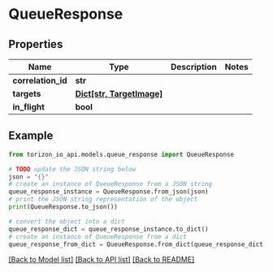 # QueueResponse


## Properties

Name | Type | Description | Notes
------------ | ------------- | ------------- | -------------
**correlation_id** | **str** |  | 
**targets** | [**Dict[str, TargetImage]**](TargetImage.md) |  | 
**in_flight** | **bool** |  | 

## Example

```python
from torizon_io_api.models.queue_response import QueueResponse

# TODO update the JSON string below
json = "{}"
# create an instance of QueueResponse from a JSON string
queue_response_instance = QueueResponse.from_json(json)
# print the JSON string representation of the object
print(QueueResponse.to_json())

# convert the object into a dict
queue_response_dict = queue_response_instance.to_dict()
# create an instance of QueueResponse from a dict
queue_response_from_dict = QueueResponse.from_dict(queue_response_dict)
```
[[Back to Model list]](../README.md#documentation-for-models) [[Back to API list]](../README.md#documentation-for-api-endpoints) [[Back to README]](../README.md)


